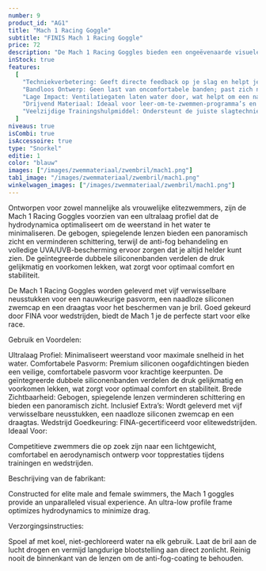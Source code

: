 ```yaml
---
number: 9
product_id: "AG1"
title: "Mach 1 Racing Goggle"
subtitle: "FINIS Mach 1 Racing Goggle"
price: 72
description: "De Mach 1 Racing Goggles bieden een ongeëvenaarde visuele ervaring voor elitezwemmers. Met een ultralaag profiel en premium siliconen oogafdichtingen verminderen deze racebrillen de weerstand en zorgen ze voor een comfortabele, lekvrije pasvorm, zelfs tijdens explosieve starts en krachtige keerpunten."
inStock: true
features:
  [
    "Techniekverbetering: Geeft directe feedback op je slag en helpt je gelijkmatige druk te behouden.",
    "Bandloos Ontwerp: Geen last van oncomfortabele banden; past zich natuurlijk aan de hand aan.",
    "Lage Impact: Ventilatiegaten laten water door, wat helpt om een natuurlijk watergevoel te behouden.",
    "Drijvend Materiaal: Ideaal voor leer-om-te-zwemmen-programma’s en openwaterzwemmen, want de peddels blijven drijven.",
    "Veelzijdige Trainingshulpmiddel: Ondersteunt de juiste slagtechniek voor alle vier de zwemslagen.",
  ]
niveaus: true
isCombi: true
isAccessoire: true
type: "Snorkel"
editie: 1
color: "blauw"
images: ["/images/zwemmateriaal/zwembril/mach1.png"]
tab1_image: "/images/zwemmateriaal/zwembril/mach1.png"
winkelwagen_images: ["/images/zwemmateriaal/zwembril/mach1.png"]
---
```


Ontworpen voor zowel mannelijke als vrouwelijke elitezwemmers, zijn de Mach 1 Racing Goggles voorzien van een ultralaag profiel dat de hydrodynamica optimaliseert om de weerstand in het water te minimaliseren. De gebogen, spiegelende lenzen bieden een panoramisch zicht en verminderen schittering, terwijl de anti-fog behandeling en volledige UVA/UVB-bescherming ervoor zorgen dat je altijd helder kunt zien. De geïntegreerde dubbele siliconenbanden verdelen de druk gelijkmatig en voorkomen lekken, wat zorgt voor optimaal comfort en stabiliteit.

De Mach 1 Racing Goggles worden geleverd met vijf verwisselbare neusstukken voor een nauwkeurige pasvorm, een naadloze siliconen zwemcap en een draagtas voor het beschermen van je bril. Goed gekeurd door FINA voor wedstrijden, biedt de Mach 1 je de perfecte start voor elke race.

Gebruik en Voordelen:

Ultralaag Profiel: Minimaliseert weerstand voor maximale snelheid in het water.
Comfortabele Pasvorm: Premium siliconen oogafdichtingen bieden een veilige, comfortabele pasvorm voor krachtige keerpunten. De geïntegreerde dubbele siliconenbanden verdelen de druk gelijkmatig en voorkomen lekken, wat zorgt voor optimaal comfort en stabiliteit.
Brede Zichtbaarheid: Gebogen, spiegelende lenzen verminderen schittering en bieden een panoramisch zicht.
Inclusief Extra’s: Wordt geleverd met vijf verwisselbare neusstukken, een naadloze siliconen zwemcap en een draagtas.
Wedstrijd Goedkeuring: FINA-gecertificeerd voor elitewedstrijden.
Ideaal Voor:

Competitieve zwemmers die op zoek zijn naar een lichtgewicht, comfortabel en aerodynamisch ontwerp voor topprestaties tijdens trainingen en wedstrijden.

Beschrijving van de fabrikant:

Constructed for elite male and female swimmers, the Mach 1 goggles provide an unparalleled visual experience. An ultra-low profile frame optimizes hydrodynamics to minimize drag.

Verzorgingsinstructies:

Spoel af met koel, niet-gechloreerd water na elk gebruik.
Laat de bril aan de lucht drogen en vermijd langdurige blootstelling aan direct zonlicht.
Reinig nooit de binnenkant van de lenzen om de anti-fog-coating te behouden.
